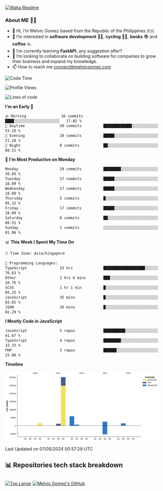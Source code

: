 [![Waka Readme](https://github.com/melvicgomez/melvicgomez/actions/workflows/main.yml/badge.svg)](https://github.com/melvicgomez/melvicgomez/actions/workflows/main.yml)

### **About ME 🚴🏻** 
- 👋 Hi, I’m Melvic Gomez based from the Republic of the Philippines 🇵🇭
- 👀 I’m interested in **software development** 👨‍💻, **cycling** 🚴‍♂️, **books** 📚 and **coffee** ☕. 
- 🌱 I’m currently learning **FastAPI**, any suggestion after?
- 💞️ I’m looking to collaborate on building software for companies to grow their business and expand my knowledge.
- 📫 How to reach me <connect@melvicgomez.com>
 
<!--START_SECTION:waka-->
![Code Time](http://img.shields.io/badge/Code%20Time-2%2C994%20hrs%2038%20mins-blue)

![Profile Views](http://img.shields.io/badge/Profile%20Views-27-blue)

![Lines of code](https://img.shields.io/badge/From%20Hello%20World%20I%27ve%20Written-428.4%20thousand%20lines%20of%20code-blue)

**I'm an Early 🐤** 

```text
🌞 Morning                16 commits          ████░░░░░░░░░░░░░░░░░░░░░   17.02 % 
🌆 Daytime                50 commits          █████████████░░░░░░░░░░░░   53.19 % 
🌃 Evening                20 commits          █████░░░░░░░░░░░░░░░░░░░░   21.28 % 
🌙 Night                  8 commits           ██░░░░░░░░░░░░░░░░░░░░░░░   08.51 % 
```
📅 **I'm Most Productive on Monday** 

```text
Monday                   29 commits          ████████░░░░░░░░░░░░░░░░░   30.85 % 
Tuesday                  17 commits          █████░░░░░░░░░░░░░░░░░░░░   18.09 % 
Wednesday                17 commits          █████░░░░░░░░░░░░░░░░░░░░   18.09 % 
Thursday                 5 commits           █░░░░░░░░░░░░░░░░░░░░░░░░   05.32 % 
Friday                   17 commits          █████░░░░░░░░░░░░░░░░░░░░   18.09 % 
Saturday                 8 commits           ██░░░░░░░░░░░░░░░░░░░░░░░   08.51 % 
Sunday                   1 commits           ░░░░░░░░░░░░░░░░░░░░░░░░░   01.06 % 
```


📊 **This Week I Spent My Time On** 

```text
🕑︎ Time Zone: Asia/Singapore

💬 Programming Languages: 
TypeScript               15 hrs              ███████████████████░░░░░░   76.63 % 
Other                    2 hrs 6 mins        ███░░░░░░░░░░░░░░░░░░░░░░   10.76 % 
SCSS                     1 hr 1 min          █░░░░░░░░░░░░░░░░░░░░░░░░   05.25 % 
JavaScript               35 mins             █░░░░░░░░░░░░░░░░░░░░░░░░   03.02 % 
JSON                     26 mins             █░░░░░░░░░░░░░░░░░░░░░░░░   02.29 % 
```

**I Mostly Code in JavaScript** 

```text
JavaScript               5 repos             ██████████░░░░░░░░░░░░░░░   41.67 % 
TypeScript               4 repos             ████████░░░░░░░░░░░░░░░░░   33.33 % 
PHP                      3 repos             ██████░░░░░░░░░░░░░░░░░░░   25.00 % 
```



**Timeline**

![Lines of Code chart](https://raw.githubusercontent.com/melvicgomez/melvicgomez/master/assets/bar_graph.png)


 Last Updated on 07/05/2024 00:57:29 UTC
<!--END_SECTION:waka-->


## 📊 Repositories tech stack breakdown
<div style="display:inline-flex;">

<div style="margin-right:5px;">

[![Top Langs](https://github-readme-stats.vercel.app/api/top-langs/?username=melvicgomez&count_private=true&show_icons=true&bg_color=202124&title_color=D12A1E&icon_color=FAD127&text_color=ffffff)](https://melvicgomez.com)
</div>

[![Melvic Gomez's GitHub](https://github-readme-stats.vercel.app/api?username=melvicgomez&count_private=true&show_icons=true&bg_color=202124&title_color=D12A1E&icon_color=FAD127&text_color=ffffff)](https://github.com/melvicgomez)
<div>
